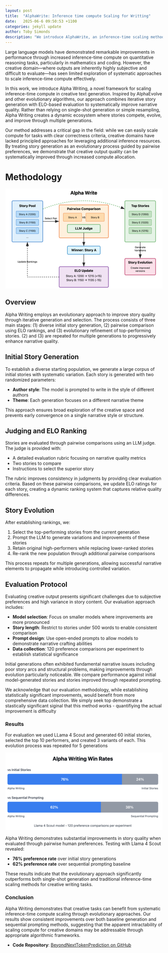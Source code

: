 ```yaml
---
layout: post
title:  "AlphaWrite: Inference time compute Scaling for Writting"
date:   2025-06-6 09:50:53 +1100
categories: jekyll update
author: Toby Simonds
description: "We introduce AlphaWrite, an inference-time scaling method for creative writing that uses evolutionary generation and ELO-based ranking to improve story quality."
---
```



Large language models have demonstrated remarkable improvements in performance through increased inference-time compute on quantitative reasoning tasks, particularly in mathematics and coding. However, the creative domain—where outputs are inherently highly subjective and difficult to evaluate—has seen limited exploration of systematic approaches to scale inference-time compute effectively. 

In this work, we introduce Alpha Writing, a novel framework for scaling inference-time compute in creative text generation. Inspired by AlphaEvolve and other evolutionary algorithms, our approach combines iterative story generation with ELO-based evaluation to systematically improve narrative quality. Rather than relying on single-shot generation or simple resampling, Alpha Writing creates a dynamic ecosystem where stories compete, evolve, and improve through multiple generations.

Our method addresses a critical gap in the field: while we can easily scale compute for tasks with clear correctness criteria, creative domains have lacked principled approaches for leveraging additional inference resources. By treating story generation as an evolutionary process guided by pairwise preferences, we demonstrate that creative output quality can be systematically improved through increased compute allocation.

# Methodology

![TTL Bar Chart](/blog/assets/images/AlphaWriteProcess.png)

## Overview

Alpha Writing employs an evolutionary approach to improve story quality through iterative generation and selection. The process consists of three main stages: (1) diverse initial story generation, (2) pairwise comparison using ELO rankings, and (3) evolutionary refinement of top-performing stories. (2) and (3) are repeated for multiple generations to progressively enhance narrative quality.

## Initial Story Generation

To establish a diverse starting population, we generate a large corpus of initial stories with systematic variation. Each story is generated with two randomized parameters:

- **Author style**: The model is prompted to write in the style of different authors
- **Theme**: Each generation focuses on a different narrative theme

This approach ensures broad exploration of the creative space and prevents early convergence on a single narrative style or structure.

## Judging and ELO Ranking

Stories are evaluated through pairwise comparisons using an LLM judge. The judge is provided with:

- A detailed evaluation rubric focusing on narrative quality metrics
- Two stories to compare
- Instructions to select the superior story

The rubric improves consistency in judgments by providing clear evaluation criteria. Based on these pairwise comparisons, we update ELO ratings for each story, creating a dynamic ranking system that captures relative quality differences.

## Story Evolution

After establishing rankings, we:

1. Select the top-performing stories from the current generation
2. Prompt the LLM to generate variations and improvements of these stories
3. Retain original high-performers while replacing lower-ranked stories
4. Re-rank the new population through additional pairwise comparisons

This process repeats for multiple generations, allowing successful narrative elements to propagate while introducing controlled variation.

## Evaluation Protocol

Evaluating creative output presents significant challenges due to subjective preferences and high variance in story content. Our evaluation approach includes:

- **Model selection**: Focus on smaller models where improvements are more pronounced
- **Story length**: Restrict to stories under 500 words to enable consistent comparison
- **Prompt design**: Use open-ended prompts to allow models to demonstrate narrative crafting abilities
- **Data collection**: 120 preference comparisons per experiment to establish statistical significance

Initial generations often exhibited fundamental narrative issues including poor story arcs and structural problems, making improvements through evolution particularly noticeable. We compare performance against initial model-generated stories and stories improved through repeated prompting.

We acknowledge that our evaluation methodology, while establishing statistically significant improvements, would benefit from more comprehensive data collection. We simply seek top demonstrate a stastically significant siginal that this method works - quantifiying the actual improvement is difficulty 

### Results

For evaluation we used LLama 4 Scout and generated 60 initial stories, selected the top 10 performers, and created 3 variants of each. This evolution process was repeated for 5 generations

![TTL Bar Chart](/blog/assets/images/AlphaWriteBenchmark.png)

Alpha Writing demonstrates substantial improvements in story quality when evaluated through pairwise human preferences. Testing with Llama 4 Scout revealed:

- **76% preference rate** over initial story generations
- **62% preference rate** over sequential prompting baseline

These results indicate that the evolutionary approach significantly outperforms both single-shot generation and traditional inference-time scaling methods for creative writing tasks.

### Conclusion

Alpha Writing demonstrates that creative tasks can benefit from systematic inference-time compute scaling through evolutionary approaches. Our results show consistent improvements over both baseline generation and sequential prompting methods, suggesting that the apparent intractability of scaling compute for creative domains may be addressable through appropriate algorithmic frameworks.

- **Code Repository**: [BeyondNextTokenPrediction on GitHub](https://github.com/tamassimonds/AlphaEvolveWritting)